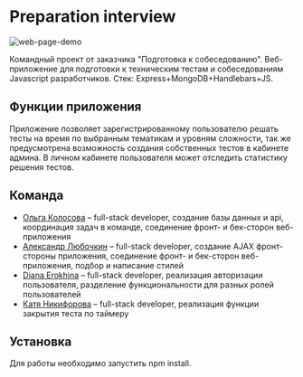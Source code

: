 # Preparation interview

![web-page-demo](readme-assets/interview-prep.gif)

Командный проект от заказчика "Подготовка к собеседованию". Веб-приложение для подготовки к
техническим тестам и собеседованиям Javascript разработчиков. Стек: Express+MongoDB+Handlebars+JS.

## Функции приложения
Приложение позволяет зарегистрированному пользователю решать тесты на время по выбранным тематикам и уровням сложности, так же предусмотрена возможность создания собственных тестов в кабинете админа. В личном кабинете пользователя может отследить статистику решения тестов.

## Команда
* [Ольга Колосова](https://github.com/KonfettyMolly) – full-stack developer, создание базы данных и api, координация задач в команде, соединение фронт- и бек-сторон веб-приложения
* [Александр Любочкин](https://github.com/alubochkin) – full-stack developer, создание AJAX фронт-стороны приложения, соединение фронт- и бек-сторон веб-приложения, подбор и написание стилей
* [Diana Erokhina](https://github.com/DianaBanana888) – full-stack developer, реализация авторизации пользователя, разделение функциональности для разных ролей пользователей
* [Катя Никифорова](https://github.com/elnikiforova) – full-stack developer, реализация функции закрытия теста по таймеру

## Установка
Для работы необходимо запустить npm install.
